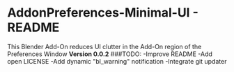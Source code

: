 # AddonPreferences-Minimal-UI - README
This Blender Add-On reduces UI clutter in the Add-On region of the Preferences Window
**Version 0.0.2**
###TODO:
-Improve README
-Add open LICENSE
-Add dynamic "bl_warning" notification
-Integrate git updater
